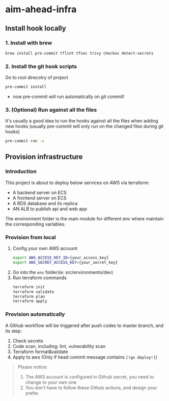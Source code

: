 # aim-ahead-infra

## Install hook locally

### 1. Install with brew

```bash
brew install pre-commit tflint tfsec trivy checkov detect-secrets
```

### 2. Install the git hook scripts

Go to root direcotry of project

```bash
pre-commit install
```

- now pre-commit will run automatically on git commit!

### 3. (Optional) Run against all the files

It's usually a good idea to run the hooks against all the files when adding new hooks (usually pre-commit will only run on the changed files during git hooks)

```bash
pre-commit run -a
```

## Provision infrastructure
### Introduction
This project is about to deploy below services on AWS via terraform:
* A backend server on ECS
* A frontend server on ECS
* A RDS database and its replica
* AN ALB to publish api and web app

The environment folder is the main module for different env where maintain the corresponding variables.

### Provision from local
1. Config your own AWS account
   ```bash
   export AWS_ACCESS_KEY_ID={your_access_key}
   export AWS_SECRET_ACCESS_KEY={your_secret_key}
   ```
2. Go into the `env` folder(ie: src/environments/dev)
3. Run terraform commands
   ```bash
   terraform init
   terraform validate
   terraform plan
   terraform apply
   ```
### Provision automatically
A Github workflow will be triggered after push codes to master branch, and its step:
1. Check secrets
2. Code scan, including: lint, vulnerability scan
3. Terraform format&validate
4. Apply to aws (Only if head commit message contains `[!go deploy!]`)

> Please notice:
> 1. The AWS account is configured in Github secret, you need to change to your own one
> 2. You don't have to follow these Github actions, and design your prefer.
